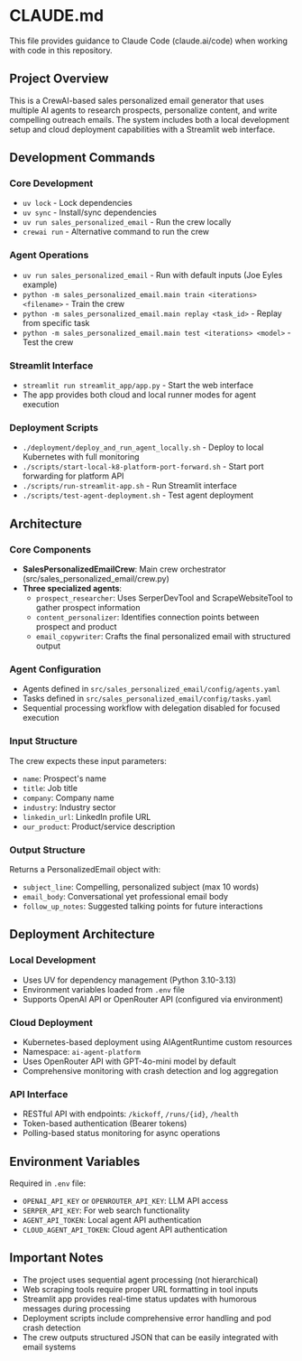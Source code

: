 # CLAUDE.md

This file provides guidance to Claude Code (claude.ai/code) when working with code in this repository.

## Project Overview

This is a CrewAI-based sales personalized email generator that uses multiple AI agents to research prospects, personalize content, and write compelling outreach emails. The system includes both a local development setup and cloud deployment capabilities with a Streamlit web interface.

## Development Commands

### Core Development
- `uv lock` - Lock dependencies
- `uv sync` - Install/sync dependencies
- `uv run sales_personalized_email` - Run the crew locally
- `crewai run` - Alternative command to run the crew

### Agent Operations
- `uv run sales_personalized_email` - Run with default inputs (Joe Eyles example)
- `python -m sales_personalized_email.main train <iterations> <filename>` - Train the crew
- `python -m sales_personalized_email.main replay <task_id>` - Replay from specific task
- `python -m sales_personalized_email.main test <iterations> <model>` - Test the crew

### Streamlit Interface
- `streamlit run streamlit_app/app.py` - Start the web interface
- The app provides both cloud and local runner modes for agent execution

### Deployment Scripts
- `./deployment/deploy_and_run_agent_locally.sh` - Deploy to local Kubernetes with full monitoring
- `./scripts/start-local-k8-platform-port-forward.sh` - Start port forwarding for platform API
- `./scripts/run-streamlit-app.sh` - Run Streamlit interface
- `./scripts/test-agent-deployment.sh` - Test agent deployment

## Architecture

### Core Components
- **SalesPersonalizedEmailCrew**: Main crew orchestrator (src/sales_personalized_email/crew.py)
- **Three specialized agents**:
  - `prospect_researcher`: Uses SerperDevTool and ScrapeWebsiteTool to gather prospect information
  - `content_personalizer`: Identifies connection points between prospect and product
  - `email_copywriter`: Crafts the final personalized email with structured output

### Agent Configuration
- Agents defined in `src/sales_personalized_email/config/agents.yaml`
- Tasks defined in `src/sales_personalized_email/config/tasks.yaml`
- Sequential processing workflow with delegation disabled for focused execution

### Input Structure
The crew expects these input parameters:
- `name`: Prospect's name
- `title`: Job title
- `company`: Company name
- `industry`: Industry sector
- `linkedin_url`: LinkedIn profile URL
- `our_product`: Product/service description

### Output Structure
Returns a PersonalizedEmail object with:
- `subject_line`: Compelling, personalized subject (max 10 words)
- `email_body`: Conversational yet professional email body
- `follow_up_notes`: Suggested talking points for future interactions

## Deployment Architecture

### Local Development
- Uses UV for dependency management (Python 3.10-3.13)
- Environment variables loaded from `.env` file
- Supports OpenAI API or OpenRouter API (configured via environment)

### Cloud Deployment
- Kubernetes-based deployment using AIAgentRuntime custom resources
- Namespace: `ai-agent-platform`
- Uses OpenRouter API with GPT-4o-mini model by default
- Comprehensive monitoring with crash detection and log aggregation

### API Interface
- RESTful API with endpoints: `/kickoff`, `/runs/{id}`, `/health`
- Token-based authentication (Bearer tokens)
- Polling-based status monitoring for async operations

## Environment Variables

Required in `.env` file:
- `OPENAI_API_KEY` or `OPENROUTER_API_KEY`: LLM API access
- `SERPER_API_KEY`: For web search functionality
- `AGENT_API_TOKEN`: Local agent API authentication
- `CLOUD_AGENT_API_TOKEN`: Cloud agent API authentication

## Important Notes

- The project uses sequential agent processing (not hierarchical)
- Web scraping tools require proper URL formatting in tool inputs
- Streamlit app provides real-time status updates with humorous messages during processing
- Deployment scripts include comprehensive error handling and pod crash detection
- The crew outputs structured JSON that can be easily integrated with email systems